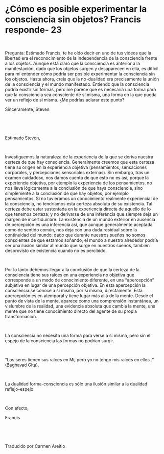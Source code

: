 # ¿Cómo es posible experimentar la consciencia sin objetos? Francis responde- 23

&nbsp;&nbsp;


Pregunta: Estimado Francis, te he o&iacute;do decir en uno de tus videos que la libertad era el reconocimiento de la independencia de la consciencia frente a los objetos. Aunque est&aacute; claro que la consciencia es anterior a la manifestaci&oacute;n, dado que los objetos surgen y desaparecen en ella, es dif&iacute;cil para m&iacute; entender c&oacute;mo podr&iacute;a ser posible experimentar la consciencia sin los objetos. Hasta ahora, cre&iacute;a que la no-dualidad era precisamente la uni&oacute;n de la consciencia y el mundo manifestado. Entiendo que la consciencia podr&iacute;a existir sin formas, pero me parece que es necesaria una forma para que la consciencia sea consciente de s&iacute; misma, una forma en la que pueda ver un reflejo de si misma. &iquest;Me podr&iacute;as aclarar este punto?



Sinceramente, Steven




&nbsp;





&nbsp;




Estimado Steven,




&nbsp;




Investiguemos la naturaleza de la experiencia de la que se deriva nuestra certeza de que hay consciencia. Generalmente creemos que esta certeza tiene su origen en la experiencia objetiva (pensamientos, sensaciones corporales, y percepciones sensoriales externas). Sin embargo, tras un examen cuidadoso, nos damos cuenta de que esto no es as&iacute;, porque la experiencia objetiva, por ejemplo la experiencia de los pensamientos, no nos lleva l&oacute;gicamente a la conclusi&oacute;n de que haya consciencia, sino simplemente a la conclusi&oacute;n de que hay objetos, por ejemplo pensamientos. Si no tuvi&eacute;ramos un conocimiento realmente experiencial de la consciencia, no tendr&iacute;amos esta certeza absoluta de su existencia. Tal certeza debe estar sustentada en la experiencia directa de aquello de lo que tenemos certeza; y no derivarse de una inferencia que siempre deja un margen de incertidumbre. La existencia de un mundo exterior en ausencia de percepci&oacute;n es una inferencia as&iacute;, que aunque generalmente aceptada como de sentido com&uacute;n, nos deja con una duda residual sobre la continuidad del mundo: dado que durante nuestros sue&ntilde;os no somos conscientes de que estamos so&ntilde;ando, el mundo a nuestro alrededor podr&iacute;a ser una ilusi&oacute;n similar al mundo que surge en nuestros sue&ntilde;os, tambi&eacute;n desprovisto de existencia cuando no es percibido.




&nbsp;




Por lo tanto debemos llegar a la conclusi&oacute;n de que la certeza de la consciencia tiene sus ra&iacute;ces en una experiencia no objetiva que corresponde a un modo de conocimiento diferente, en una &ldquo;apercepci&oacute;n&rdquo; subjetiva en lugar de una percepci&oacute;n objetiva. En esta apercepci&oacute;n la consciencia se conoce a s&iacute; misma, por s&iacute; misma, directamente. Esta apercepci&oacute;n es en atemporal y tiene lugar m&aacute;s all&aacute; de la mente. Desde el punto de vista de la mente, aparece como una comprensi&oacute;n instant&aacute;nea, un vislumbre de la realidad, una evidencia absoluta que cambia la mente, una mente que no tiene conocimiento directo del agente de su propia transformaci&oacute;n.




&nbsp;




La consciencia no necesita una forma para verse a s&iacute; misma, pero sin el espejo de la consciencia las formas no podr&iacute;an surgir.




&nbsp;




&ldquo;Los seres tienen sus ra&iacute;ces en M&iacute;, pero yo no tengo mis ra&iacute;ces en ellos .&rdquo; (Baghavad Gita).




&nbsp;




La dualidad forma-consciencia es s&oacute;lo una ilusi&oacute;n similar a la dualidad reflejo-espejo.




&nbsp;




Con afecto, 



Francis




&nbsp;





&nbsp;




Traducido por Carmen Areitio





